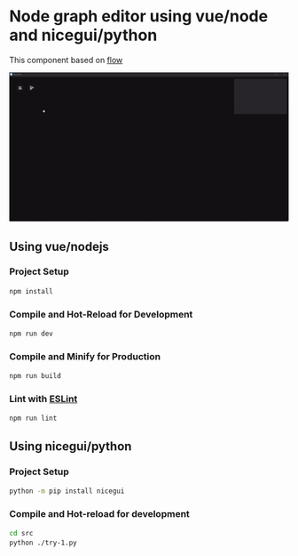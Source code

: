 # Node graph editor using vue/node and nicegui/python

This component based on [flow](https://github.com/sunag/flow)

![Node Graph Editor](docs/node-graphp-editor.gif)

## Using vue/nodejs

### Project Setup

```sh
npm install
```

### Compile and Hot-Reload for Development

```sh
npm run dev
```

### Compile and Minify for Production

```sh
npm run build
```

### Lint with [ESLint](https://eslint.org/)

```sh
npm run lint
```

## Using nicegui/python

### Project Setup

```sh
python -m pip install nicegui
```

### Compile and Hot-reload for development
```sh
cd src
python ./try-1.py
```
